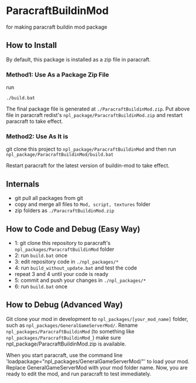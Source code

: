 # ParacraftBuildinMod
for making paracraft buildin mod package

## How to Install
By default, this package is installed as a zip file in paracraft. 

### Method1: Use As a Package Zip File
run 
```
./build.bat
```
The final package file is generated at `./ParacraftBuildinMod.zip`.
Put above file in paracraft redist's `npl_package/ParacraftBuildinMod.zip` and restart paracraft to take effect.

### Method2: Use As It is
git clone this project to `npl_package/ParacraftBuildinMod` and then
run `npl_package/ParacraftBuildinMod/build.bat`

Restart paracraft for the latest version of buildin-mod to take effect. 

## Internals
- git pull all packages from git 
- copy and merge all files to `Mod, script, textures` folder
- zip folders as `./ParacraftBuildinMod.zip`

## How to Code and Debug (Easy Way)
- 1: git clone this repository to paracraft's `npl_packages/ParacraftBuildinMod` folder
- 2: run `build.bat` once
- 3: edit repository code in `./npl_packages/*`
- 4: run `build_without_update.bat` and test the code
- repeat 3 and 4 until your code is ready
- 5: commit and push your changes in `./npl_packages/*`
- 6: run `build.bat` once

## How to Debug (Advanced Way)
Git clone your mod in development to `npl_packages/[your_mod_name]` folder, such as `npl_packages/GeneralGameServerMod/`. 
Rename `npl_packages/ParacraftBuildinMod` (to something like `npl_packages/ParacraftBuildinMod_`)
make sure npl_package/ParacraftBuildinMod.zip is available. 

When you start paracraft, use the command line 'loadpackage="npl_packages/GeneralGameServerMod/"' to load your mod. Replace GeneralGameServerMod with your mod folder name.
Now, you are ready to edit the mod, and run paracraft to test immediately. 





